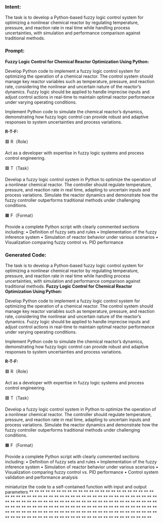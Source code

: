 ### Intent:
The task is to develop a Python-based fuzzy logic control system for optimizing a nonlinear chemical reactor by regulating temperature, pressure, and reaction rate in real time while handling process uncertainties, with simulation and performance comparison against traditional methods.

### Prompt:
**Fuzzy Logic Control for Chemical Reactor Optimization Using Python:**

Develop Python code to implement a fuzzy logic control system for optimizing the operation of a chemical reactor. The control system should manage key reactor variables such as temperature, pressure, and reaction rate, considering the nonlinear and uncertain nature of the reactor’s dynamics. Fuzzy logic should be applied to handle imprecise inputs and adjust control actions in real-time to maintain optimal reactor performance under varying operating conditions.

Implement Python code to simulate the chemical reactor’s dynamics, demonstrating how fuzzy logic control can provide robust and adaptive responses to system uncertainties and process variations.

**R-T-F:**

🟥 R（Role）

Act as a developer with expertise in fuzzy logic systems and process control engineering.

🟩 T（Task）

Develop a fuzzy logic control system in Python to optimize the operation of a nonlinear chemical reactor. The controller should regulate temperature, pressure, and reaction rate in real time, adapting to uncertain inputs and process variations. Simulate the reactor dynamics and demonstrate how the fuzzy controller outperforms traditional methods under challenging conditions.

🟧 F（Format）

Provide a complete Python script with clearly commented sections including:
	•	Definition of fuzzy sets and rules
	•	Implementation of the fuzzy inference system
	•	Simulation of reactor behavior under various scenarios
	•	Visualization comparing fuzzy control vs. PID performance

### Generated Code:
The task is to develop a Python-based fuzzy logic control system for optimizing a nonlinear chemical reactor by regulating temperature, pressure, and reaction rate in real time while handling process uncertainties, with simulation and performance comparison against traditional methods.
**Fuzzy Logic Control for Chemical Reactor Optimization Using Python:**

Develop Python code to implement a fuzzy logic control system for optimizing the operation of a chemical reactor. The control system should manage key reactor variables such as temperature, pressure, and reaction rate, considering the nonlinear and uncertain nature of the reactor’s dynamics. Fuzzy logic should be applied to handle imprecise inputs and adjust control actions in real-time to maintain optimal reactor performance under varying operating conditions.

Implement Python code to simulate the chemical reactor’s dynamics, demonstrating how fuzzy logic control can provide robust and adaptive responses to system uncertainties and process variations.

**R-T-F:**

🟥 R（Role）

Act as a developer with expertise in fuzzy logic systems and process control engineering.

🟩 T（Task）

Develop a fuzzy logic control system in Python to optimize the operation of a nonlinear chemical reactor. The controller should regulate temperature, pressure, and reaction rate in real time, adapting to uncertain inputs and process variations. Simulate the reactor dynamics and demonstrate how the fuzzy controller outperforms traditional methods under challenging conditions.

🟧 F（Format）

Provide a complete Python script with clearly commented sections including:
	•	Definition of fuzzy sets and rules
	•	Implementation of the fuzzy inference system
	•	Simulation of reactor behavior under various scenarios
	•	Visualization comparing fuzzy control vs. PID performance
	•	Control system validation and performance analysis

 miniaturize the code to a self-contained function with input and output parameters
  **
  **
  **
  **
  **
  **
  **
  **
  **
  **
  **
  **
  **
  **
  **
  **
  **
  **
  **
  **
  **
  **
  **
  **
  **
  **
  **
  **
  **
  **
  **
  **
  **
  **
  **
  **
  **
  **
  **
  **
  **
  **
  **
  **
  **
  **
  **
  **
  **
  **
  **
  **
  **
  **
  **
  **
  **
  **
  **
  **
  **
  **
  **
  **
  **
  **
  **
  **
  **
  **
  **
  **
  **
  **
  **
  **
  **
  **
  **
  **
  **
  **
  **
  **
  **
  **
  **
  **
  **
  **
  **
  **
  **
  **
  **
  **
  **
  **
  **
  **
  **
  **
  **
  **
  **
  **
  **
  **
  **
  **
  **
  **
  **
  **
  **
  **
  **
  **
  **
  **
  **
  **
  **
  **
  **
  **
  **
  **
  **
  **
  **
  **
  **
  **
  **
  **
  **
  **
  **
  **
  **
  **
  **
  **
  **
  **
  **
  **
  **
  **
  **
  **
  **
  **
  **
  **
  **
  **
  **
  **
  **
  **
